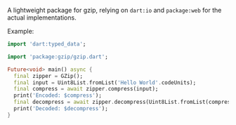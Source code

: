 A lightweight package for gzip, relying on `dart:io` and `package:web` for the
actual implementations.

Example:

```dart
import 'dart:typed_data';

import 'package:gzip/gzip.dart';

Future<void> main() async {
  final zipper = GZip();
  final input = Uint8List.fromList('Hello World'.codeUnits);
  final compress = await zipper.compress(input);
  print('Encoded: $compress');
  final decompress = await zipper.decompress(Uint8List.fromList(compress));
  print('Decoded: $decompress');
}
```
